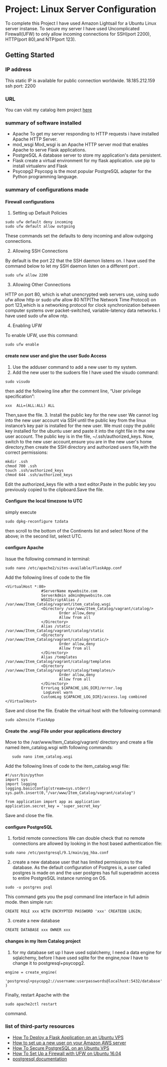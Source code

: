 # Project: Linux Server Configuration
To complete this Project I have used Amazon Lightsail for a Ubuntu Linux server instanse. To secure my server I have used Uncomplicated Firewall(UFW) to only allow incoming connections for SSH(port 2200), HTTP(port 80),and NTP(port 123).
## Getting Started

### IP address
This static IP is available for public connection worldwide.
18.185.212.159 
ssh port: 2200
### URL
You can visit my catalog item project [here](http://18.185.212.159:80/)
### summary of software installed
* Apache
To get my server responding to HTTP requests i have installed Apache HTTP Server.
* mod_wsgi
Mod_wsgi is an Apache HTTP server mod that enables Apache to serve Flask applications.
* PostgreSQL
A database server to store my application's data persistent.
* Flask
create a virtual environment for my flask application. use pip to install virtualenv and Flask
* Psycopg2
Psycopg is the most popular PostgreSQL adapter for the Python programming language.
### summary of configurations made
#### Firewall configurations 

1. Setting up Default Policies

```
sudo ufw default deny incoming
sudo ufw default allow outgoing
```

These commands set the defaults to deny incoming and allow outgoing connections. 

2. Allowing SSH Connections

By default is the port 22 that the SSH daemon listens on.
I have used the command below to let my SSH daemon listen on a different port .

```
sudo ufw allow 2200
```

3. Allowing Other Connections

HTTP on port 80, which is what unencrypted web servers use, using sudo ufw allow http or sudo ufw allow 80
NTP(The Network Time Protocol) on port 123,which is a networking protocol for clock synchronization between computer systems over packet-switched, variable-latency data networks. I have used sudo ufw allow ntp.

4. Enabling UFW

To enable UFW, use this command:
```
sudo ufw enable
```

#### create new user and give the user Sudo Access

1. Use the adduser command to add a new user to my system.
2. Add the new user to the sudoers file 
I have used the visudo command:
```
sudo visudo
```
then add the following line after the comment line, “User privilege specification”:
```
xxx  ALL=(ALL:ALL) ALL
```
Then,save the file.
3. Install the public key for the new user
We cannot log into the new user account via SSH until the public key from the linux instance’s key pair is installed for the new user. We must copy the public key installed for the ubuntu user and paste it into the right file in the new user account. The public key is in the file, ~/.ssh/authorized_keys.
Now, switch to the new user account,ensure you are in the new user's home directory,then create the SSH directory and authorized users file,with the correct permissions:
```
mkdir .ssh
chmod 700 .ssh
touch .ssh/authorized_keys
chmod 644 .ssh/authorized_keys
```
Edit the authorized_keys file with a text editor.Paste in the public key you previously copied to the clipboard.Save the file.
#### Configure the local timezone to UTC
simply execute
```
sudo dpkg-reconfigure tzdata
```
then scroll to the bottom of the Continents list and select None of the above;
in the second list, select UTC.
#### configure Apache
Issue the following command in terminal:
```
sudo nano /etc/apache2/sites-available/FlaskApp.conf
```
Add the following lines of code to the file 
```
<VirtualHost *:80>
                #ServerName mywebsite.com
                ServerAdmin admin@mywebsite.com
                WSGIScriptAlias / /var/www/Item_Catalog/vagrant/item_catalog.wsgi
                <Directory /var/www/Item_Catalog/vagrant/catalog/>
                        Order allow,deny
                        Allow from all
                </Directory>
                Alias /static /var/www/Item_Catalog/vagrant/catalog/static
                <Directory /var/www/Item_Catalog/vagrant/catalog/static/>
                        Order allow,deny
                        Allow from all
                </Directory>
                Alias /templates /var/www/Item_Catalog/vagrant/catalog/templates
                <Directory /var/www/Item_Catalog/vagrant/catalog/templates/>
                        Order allow,deny
                        Allow from all
                </Directory>
                ErrorLog ${APACHE_LOG_DIR}/error.log
                 LogLevel warn
                CustomLog ${APACHE_LOG_DIR}/access.log combined
</VirtualHost>

```
Save and close the file.
Enable the virtual host with the following command:
```
sudo a2ensite FlaskApp
```
#### Create the .wsgi File under your applications directory
 Move to the /var/www/Item_Catalog/vagrant/ directory and create a file named item_catalog.wsgi with following commands:
 ```
    sudo nano item_catalog.wsgi 
 ```
 Add the following lines of code to the item_catalog.wsgi file:
```
#!/usr/bin/python
import sys
import logging
logging.basicConfig(stream=sys.stderr)
sys.path.insert(0,"/var/www/Item_Catalog/vagrant/catalog")

from application import app as application
application.secret_key = 'super_secret_key'

```
Save and close the file.
#### configure PostgreSQL
1. forbid remote connections
We can double check that no remote connections are allowed by looking in the host based authentication file:
```
sudo nano /etc/postgresql/9.1/main/pg_hba.conf
```
2. create a new database user that has limited permissions to the database.
As the default configuration of Postgres is, a user called postgres is made on and the user postgres has full superadmin access to entire PostgreSQL instance running on OS.
```
sudo -u postgres psql
```
This command gets you the psql command line interface in full admin mode.
then simple run:
```
CREATE ROLE xxx WITH ENCRYPTED PASSWORD 'xxx' CREATEDB LOGIN;
```
3. create a new database
```
CREATE DATABASE xxx OWNER xxx
```
#### changes in my Item Catalog project
1. for my database set up I have used sqlalchemy,  I need a data engine for sqlalchemy, before I have used sqlite for the engine,now I have to change it to postgresql+psycopg2.
```
engine = create_engine(
    'postgresql+psycopg2://username:userpasswords@localhost:5432/database'
)

```

Finally, restart Apache with the 
```
sudo apache2ctl restart
```
 command.
### list of third-party resources
* [How To Deploy a Flask Application on an Ubuntu VPS](https://www.digitalocean.com/community/tutorials/how-to-deploy-a-flask-application-on-an-ubuntu-vps#step-four-%E2%80%93-configure-and-enable-a-new-virtual-host)
* [How to set up a new user on your Amazon AWS server](https://www.brianlinkletter.com/how-to-set-up-a-new-userid-on-your-amazon-aws-server-instance/)
* [How To Secure PostgreSQL on an Ubuntu VPS](https://www.digitalocean.com/community/tutorials/how-to-secure-postgresql-on-an-ubuntu-vps)
* [How To Set Up a Firewall with UFW on Ubuntu 16.04](https://www.digitalocean.com/community/tutorials/how-to-set-up-a-firewall-with-ufw-on-ubuntu-16-04#step-4-%E2%80%94-enabling-ufw)
* [postgresql documentation](https://www.postgresql.org/docs/9.0/)
